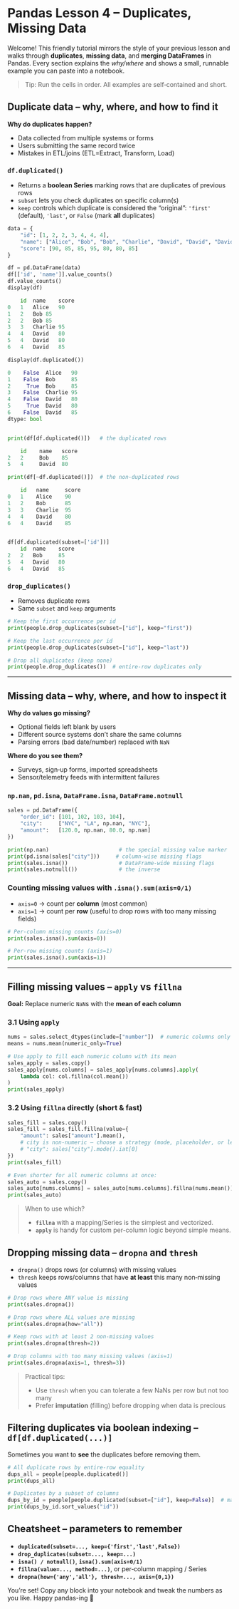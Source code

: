 # Pandas Lesson 4 – Duplicates, Missing Data

Welcome! This friendly tutorial mirrors the style of your previous lesson and walks through **duplicates**, **missing data**, and **merging DataFrames** in Pandas. Every section explains the *why/where* and shows a small, runnable example you can paste into a notebook.

> Tip: Run the cells in order. All examples are self‑contained and short.

## Duplicate data – why, where, and how to find it

**Why do duplicates happen?**

* Data collected from multiple systems or forms
* Users submitting the same record twice
* Mistakes in ETL/joins (ETL=Extract, Transform, Load)

### `df.duplicated()`

* Returns a **boolean Series** marking rows that are duplicates of previous rows
* `subset` lets you check duplicates on specific column(s)
* `keep` controls which duplicate is considered the “original”: `'first'` (default), `'last'`, or `False` (mark **all** duplicates)

```python
data = {
    "id": [1, 2, 2, 3, 4, 4, 4],
    "name": ["Alice", "Bob", "Bob", "Charlie", "David", "David", "David"],
    "score": [90, 85, 85, 95, 80, 80, 85]
}

df = pd.DataFrame(data)
df[['id', 'name']].value_counts()
df.value_counts()
display(df)

	id	name	score
0	1	Alice	90
1	2	Bob	85
2	2	Bob	85
3	3	Charlie	95
4	4	David	80
5	4	David	80
6	4	David	85

display(df.duplicated())

0    False  Alice   90
1    False  Bob     85
2     True  Bob     85
3    False  Charlie 95
4    False  David   80
5     True  David   80
6    False  David   85
dtype: bool


print(df[df.duplicated()])   # the duplicated rows

    id    name   score
2   2     Bob    85
5   4     David  80

print(df[~df.duplicated()])  # the non-duplicated rows

    id   name     score
0   1    Alice    90
1   2    Bob      85
3   3    Charlie  95
4   4    David    80
6   4    David    85


df[df.duplicated(subset=['id'])]
    id	name	score
2	2	Bob	    85
5	4	David	80
6	4	David	85
```

### `drop_duplicates()`

* Removes duplicate rows
* Same `subset` and `keep` arguments

```python
# Keep the first occurrence per id
print(people.drop_duplicates(subset=["id"], keep="first"))

# Keep the last occurrence per id
print(people.drop_duplicates(subset=["id"], keep="last"))

# Drop all duplicates (keep none)
print(people.drop_duplicates())  # entire-row duplicates only
```

---

## Missing data – why, where, and how to inspect it

**Why do values go missing?**

* Optional fields left blank by users
* Different source systems don’t share the same columns
* Parsing errors (bad date/number) replaced with `NaN`

**Where do you see them?**

* Surveys, sign‑up forms, imported spreadsheets
* Sensor/telemetry feeds with intermittent failures

### `np.nan`, `pd.isna`, `DataFrame.isna`, `DataFrame.notnull`

```python
sales = pd.DataFrame({
    "order_id": [101, 102, 103, 104],
    "city":     ["NYC", "LA", np.nan, "NYC"],
    "amount":   [120.0, np.nan, 80.0, np.nan]
})

print(np.nan)                      # the special missing value marker
print(pd.isna(sales["city"]))     # column-wise missing flags
print(sales.isna())                # DataFrame-wide missing flags
print(sales.notnull())             # the inverse
```

### Counting missing values with `.isna().sum(axis=0/1)`

* `axis=0` → count per **column** (most common)
* `axis=1` → count per **row** (useful to drop rows with too many missing fields)

```python
# Per-column missing counts (axis=0)
print(sales.isna().sum(axis=0))

# Per-row missing counts (axis=1)
print(sales.isna().sum(axis=1))
```

---

## Filling missing values – `apply` vs `fillna`

**Goal:** Replace numeric `NaN`s with the **mean of each column**

### 3.1 Using `apply`

```python
nums = sales.select_dtypes(include=["number"])  # numeric columns only
means = nums.mean(numeric_only=True)

# Use apply to fill each numeric column with its mean
sales_apply = sales.copy()
sales_apply[nums.columns] = sales_apply[nums.columns].apply(
    lambda col: col.fillna(col.mean())
)
print(sales_apply)
```

### 3.2 Using `fillna` directly (short & fast)

```python
sales_fill = sales.copy()
sales_fill = sales_fill.fillna(value={
    "amount": sales["amount"].mean(),
    # city is non-numeric — choose a strategy (mode, placeholder, or leave NaN)
    # "city": sales["city"].mode().iat[0]
})
print(sales_fill)

# Even shorter for all numeric columns at once:
sales_auto = sales.copy()
sales_auto[nums.columns] = sales_auto[nums.columns].fillna(nums.mean())
print(sales_auto)
```

> When to use which?
>
> * **`fillna`** with a mapping/Series is the simplest and vectorized.
> * **`apply`** is handy for custom per-column logic beyond simple means.

## Dropping missing data – `dropna` and `thresh`

* `dropna()` drops rows (or columns) with missing values
* `thresh` keeps rows/columns that have **at least** this many non‑missing values

```python
# Drop rows where ANY value is missing
print(sales.dropna())

# Drop rows where ALL values are missing
print(sales.dropna(how="all"))

# Keep rows with at least 2 non-missing values
print(sales.dropna(thresh=2))

# Drop columns with too many missing values (axis=1)
print(sales.dropna(axis=1, thresh=3))
```

> Practical tips:
>
> * Use `thresh` when you can tolerate a few NaNs per row but not too many
> * Prefer **imputation** (filling) before dropping when data is precious

## Filtering duplicates via boolean indexing – `df[df.duplicated(...)]`

Sometimes you want to **see** the duplicates before removing them.

```python
# All duplicate rows by entire-row equality
dups_all = people[people.duplicated()]
print(dups_all)

# Duplicates by a subset of columns
dups_by_id = people[people.duplicated(subset=["id"], keep=False)]  # mark all
print(dups_by_id.sort_values("id"))
```

## Cheatsheet – parameters to remember

* **`duplicated(subset=..., keep={'first','last',False})`**
* **`drop_duplicates(subset=..., keep=...)`**
* **`isna() / notnull()`**, **`isna().sum(axis=0/1)`**
* **`fillna(value=..., method=...)`**, or per‑column mapping / Series
* **`dropna(how={'any','all'}, thresh=..., axis={0,1})`**

You’re set! Copy any block into your notebook and tweak the numbers as you like. Happy pandas-ing 🐼

